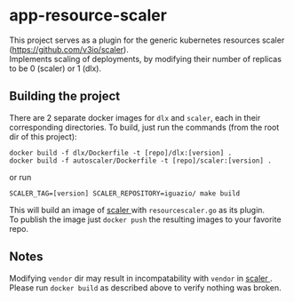 # app-resource-scaler

This project serves as a plugin for the generic kubernetes resources scaler (https://github.com/v3io/scaler). </br>
Implements scaling of deployments, by modifying their number of replicas to be 0 (scaler) or 1 (dlx). 

## Building the project

There are 2 separate docker images for `dlx` and `scaler`, each in their corresponding directories. 
To build, just run the commands (from the root dir of this project): </br>

`docker build -f dlx/Dockerfile -t [repo]/dlx:[version] .` </br>
`docker build -f autoscaler/Dockerfile -t [repo]/scaler:[version] .`

or run

`SCALER_TAG=[version] SCALER_REPOSITORY=iguazio/ make build`

This will build an image of <a href="https://github.com/v3io/scaler"> scaler </a> with `resourcescaler.go` as its plugin. </br>
To publish the image just `docker push` the resulting images to your favorite repo.

## Notes

Modifying `vendor` dir may result in incompatability with `vendor` in <a href="https://github.com/v3io/scaler"> scaler </a>.
Please run `docker build` as described above to verify nothing was broken.
